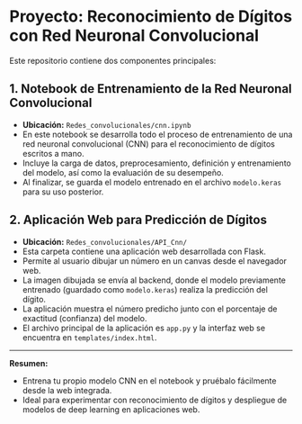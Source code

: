 # Proyecto: Reconocimiento de Dígitos con Red Neuronal Convolucional

Este repositorio contiene dos componentes principales:

## 1. Notebook de Entrenamiento de la Red Neuronal Convolucional
- **Ubicación:** `Redes_convolucionales/cnn.ipynb`
- En este notebook se desarrolla todo el proceso de entrenamiento de una red neuronal convolucional (CNN) para el reconocimiento de dígitos escritos a mano.
- Incluye la carga de datos, preprocesamiento, definición y entrenamiento del modelo, así como la evaluación de su desempeño.
- Al finalizar, se guarda el modelo entrenado en el archivo `modelo.keras` para su uso posterior.

## 2. Aplicación Web para Predicción de Dígitos
- **Ubicación:** `Redes_convolucionales/API_Cnn/`
- Esta carpeta contiene una aplicación web desarrollada con Flask.
- Permite al usuario dibujar un número en un canvas desde el navegador web.
- La imagen dibujada se envía al backend, donde el modelo previamente entrenado (guardado como `modelo.keras`) realiza la predicción del dígito.
- La aplicación muestra el número predicho junto con el porcentaje de exactitud (confianza) del modelo.
- El archivo principal de la aplicación es `app.py` y la interfaz web se encuentra en `templates/index.html`.

---

**Resumen:**
- Entrena tu propio modelo CNN en el notebook y pruébalo fácilmente desde la web integrada.
- Ideal para experimentar con reconocimiento de dígitos y despliegue de modelos de deep learning en aplicaciones web.
